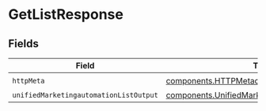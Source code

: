 # GetListResponse


## Fields

| Field                                                                                                              | Type                                                                                                               | Required                                                                                                           | Description                                                                                                        |
| ------------------------------------------------------------------------------------------------------------------ | ------------------------------------------------------------------------------------------------------------------ | ------------------------------------------------------------------------------------------------------------------ | ------------------------------------------------------------------------------------------------------------------ |
| `httpMeta`                                                                                                         | [components.HTTPMetadata](../../models/components/httpmetadata.md)                                                 | :heavy_check_mark:                                                                                                 | N/A                                                                                                                |
| `unifiedMarketingautomationListOutput`                                                                             | [components.UnifiedMarketingautomationListOutput](../../models/components/unifiedmarketingautomationlistoutput.md) | :heavy_minus_sign:                                                                                                 | N/A                                                                                                                |